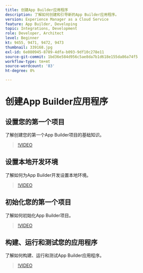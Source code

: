 ```yaml
---
title: 创建App Builder应用程序
description: 了解如何创建和引导新的App Builder应用程序。
version: Experience Manager as a Cloud Service
feature: App Builder, Developing
topic: Integrations, Development
role: Developer, Architect
level: Beginner
kt: 9455, 9471, 9472, 9473
thumbnail: 339168.jpg
exl-id: 6e080945-8789-4dfa-b093-9df10c278e11
source-git-commit: 1bd36e584d956c5ae8da7b1d618e155da86a74f5
workflow-type: tm+mt
source-wordcount: '83'
ht-degree: 0%

---
```


# 创建App Builder应用程序

## 设置您的第一个项目

了解创建您的第一个App Builder项目的基础知识。

>[!VIDEO](https://video.tv.adobe.com/v/339168/?quality=12&learn=on)

## 设置本地开发环境

了解如何为App Builder开发设置本地环境。

>[!VIDEO](https://video.tv.adobe.com/v/339169/?quality=12&learn=on)

## 初始化您的第一个项目

了解如何初始化App Builder项目。

>[!VIDEO](https://video.tv.adobe.com/v/339170/?quality=12&learn=on)

## 构建、运行和测试您的应用程序

了解如何构建、运行和测试App Builder应用程序。

>[!VIDEO](https://video.tv.adobe.com/v/339171/?quality=12&learn=on)
